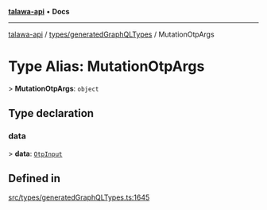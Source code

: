 [**talawa-api**](../../../README.md) • **Docs**

***

[talawa-api](../../../modules.md) / [types/generatedGraphQLTypes](../README.md) / MutationOtpArgs

# Type Alias: MutationOtpArgs

\> **MutationOtpArgs**: `object`

## Type declaration

### data

\> **data**: [`OtpInput`](OtpInput.md)

## Defined in

[src/types/generatedGraphQLTypes.ts:1645](https://github.com/PalisadoesFoundation/talawa-api/blob/a6e7ac91b581c9109559657faf0f934f3eb41fe7/src/types/generatedGraphQLTypes.ts#L1645)
